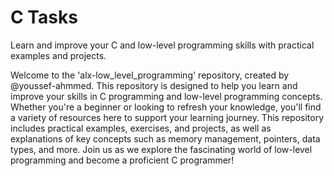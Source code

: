 # C Tasks
Learn and improve your C and low-level programming skills with practical examples and projects.

Welcome to the 'alx-low_level_programming' repository, created by @youssef-ahmmed. This repository is designed to help you learn and improve your skills in C programming and low-level programming concepts. Whether you're a beginner or looking to refresh your knowledge, you'll find a variety of resources here to support your learning journey. This repository includes practical examples, exercises, and projects, as well as explanations of key concepts such as memory management, pointers, data types, and more. Join us as we explore the fascinating world of low-level programming and become a proficient C programmer!
